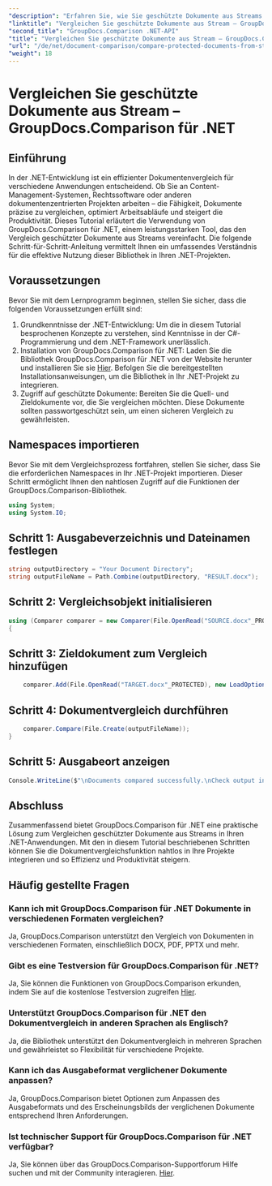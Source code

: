 ```yaml
---
"description": "Erfahren Sie, wie Sie geschützte Dokumente aus Streams mit GroupDocs.Comparison für .NET vergleichen. Optimieren Sie Ihren Dokumentenvergleichsprozess mühelos."
"linktitle": "Vergleichen Sie geschützte Dokumente aus Stream – GroupDocs.Comparison für .NET"
"second_title": "GroupDocs.Comparison .NET-API"
"title": "Vergleichen Sie geschützte Dokumente aus Stream – GroupDocs.Comparison für .NET"
"url": "/de/net/document-comparison/compare-protected-documents-from-stream/"
"weight": 18
---
```


# Vergleichen Sie geschützte Dokumente aus Stream – GroupDocs.Comparison für .NET

## Einführung
In der .NET-Entwicklung ist ein effizienter Dokumentenvergleich für verschiedene Anwendungen entscheidend. Ob Sie an Content-Management-Systemen, Rechtssoftware oder anderen dokumentenzentrierten Projekten arbeiten – die Fähigkeit, Dokumente präzise zu vergleichen, optimiert Arbeitsabläufe und steigert die Produktivität. Dieses Tutorial erläutert die Verwendung von GroupDocs.Comparison für .NET, einem leistungsstarken Tool, das den Vergleich geschützter Dokumente aus Streams vereinfacht. Die folgende Schritt-für-Schritt-Anleitung vermittelt Ihnen ein umfassendes Verständnis für die effektive Nutzung dieser Bibliothek in Ihren .NET-Projekten.
## Voraussetzungen
Bevor Sie mit dem Lernprogramm beginnen, stellen Sie sicher, dass die folgenden Voraussetzungen erfüllt sind:
1. Grundkenntnisse der .NET-Entwicklung: Um die in diesem Tutorial besprochenen Konzepte zu verstehen, sind Kenntnisse in der C#-Programmierung und dem .NET-Framework unerlässlich.
2. Installation von GroupDocs.Comparison für .NET: Laden Sie die Bibliothek GroupDocs.Comparison für .NET von der Website herunter und installieren Sie sie [Hier](https://releases.groupdocs.com/comparison/net/). Befolgen Sie die bereitgestellten Installationsanweisungen, um die Bibliothek in Ihr .NET-Projekt zu integrieren.
3. Zugriff auf geschützte Dokumente: Bereiten Sie die Quell- und Zieldokumente vor, die Sie vergleichen möchten. Diese Dokumente sollten passwortgeschützt sein, um einen sicheren Vergleich zu gewährleisten.

## Namespaces importieren
Bevor Sie mit dem Vergleichsprozess fortfahren, stellen Sie sicher, dass Sie die erforderlichen Namespaces in Ihr .NET-Projekt importieren. Dieser Schritt ermöglicht Ihnen den nahtlosen Zugriff auf die Funktionen der GroupDocs.Comparison-Bibliothek.

```csharp
using System;
using System.IO;
```

## Schritt 1: Ausgabeverzeichnis und Dateinamen festlegen
```csharp
string outputDirectory = "Your Document Directory";
string outputFileName = Path.Combine(outputDirectory, "RESULT.docx");
```
## Schritt 2: Vergleichsobjekt initialisieren
```csharp
using (Comparer comparer = new Comparer(File.OpenRead("SOURCE.docx"_PROTECTED), new LoadOptions() { Password = "1234" }))
{
```
## Schritt 3: Zieldokument zum Vergleich hinzufügen
```csharp
    comparer.Add(File.OpenRead("TARGET.docx"_PROTECTED), new LoadOptions() { Password = "5678" });
```
## Schritt 4: Dokumentvergleich durchführen
```csharp
    comparer.Compare(File.Create(outputFileName));
}
```
## Schritt 5: Ausgabeort anzeigen
```csharp
Console.WriteLine($"\nDocuments compared successfully.\nCheck output in {Directory.GetCurrentDirectory()}.");
```

## Abschluss
Zusammenfassend bietet GroupDocs.Comparison für .NET eine praktische Lösung zum Vergleichen geschützter Dokumente aus Streams in Ihren .NET-Anwendungen. Mit den in diesem Tutorial beschriebenen Schritten können Sie die Dokumentvergleichsfunktion nahtlos in Ihre Projekte integrieren und so Effizienz und Produktivität steigern.
## Häufig gestellte Fragen
### Kann ich mit GroupDocs.Comparison für .NET Dokumente in verschiedenen Formaten vergleichen?
Ja, GroupDocs.Comparison unterstützt den Vergleich von Dokumenten in verschiedenen Formaten, einschließlich DOCX, PDF, PPTX und mehr.
### Gibt es eine Testversion für GroupDocs.Comparison für .NET?
Ja, Sie können die Funktionen von GroupDocs.Comparison erkunden, indem Sie auf die kostenlose Testversion zugreifen [Hier](https://releases.groupdocs.com/).
### Unterstützt GroupDocs.Comparison für .NET den Dokumentvergleich in anderen Sprachen als Englisch?
Ja, die Bibliothek unterstützt den Dokumentvergleich in mehreren Sprachen und gewährleistet so Flexibilität für verschiedene Projekte.
### Kann ich das Ausgabeformat verglichener Dokumente anpassen?
Ja, GroupDocs.Comparison bietet Optionen zum Anpassen des Ausgabeformats und des Erscheinungsbilds der verglichenen Dokumente entsprechend Ihren Anforderungen.
### Ist technischer Support für GroupDocs.Comparison für .NET verfügbar?
Ja, Sie können über das GroupDocs.Comparison-Supportforum Hilfe suchen und mit der Community interagieren. [Hier](https://forum.groupdocs.com/c/comparison/12).